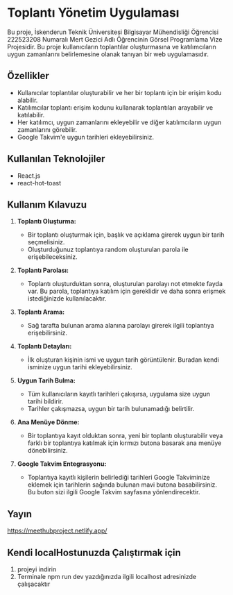 # Toplantı Yönetim Uygulaması

Bu proje, İskenderun Teknik Üniversitesi Bilgisayar Mühendisliği Öğrencisi 222523208 Numaralı Mert Gezici Adlı Öğrencinin Görsel Programlama Vize Projesidir. Bu proje kullanıcıların toplantılar oluşturmasına ve katılımcıların uygun zamanlarını belirlemesine olanak tanıyan bir web uygulamasıdır.

## Özellikler

- Kullanıcılar toplantılar oluşturabilir ve her bir toplantı için bir erişim kodu alabilir.
- Katılımcılar toplantı erişim kodunu kullanarak toplantıları arayabilir ve katılabilir.
- Her katılımcı, uygun zamanlarını ekleyebilir ve diğer katılımcıların uygun zamanlarını görebilir.
- Google Takvim'e uygun tarihleri ekleyebilirsiniz.

## Kullanılan Teknolojiler

- React.js
- react-hot-toast
## Kullanım Kılavuzu

1. **Toplantı Oluşturma:**
   - Bir toplantı oluşturmak için, başlık ve açıklama girerek uygun bir tarih seçmelisiniz.
   - Oluşturduğunuz toplantıya random oluşturulan parola ile erişebileceksiniz.

2. **Toplantı Parolası:**
   - Toplantı oluşturduktan sonra, oluşturulan parolayı not etmekte fayda var. Bu parola, toplantıya katılım için gereklidir ve daha sonra erişmek istediğinizde kullanılacaktır.

3. **Toplantı Arama:**
   - Sağ tarafta bulunan arama alanına parolayı girerek ilgili toplantıya erişebilirsiniz.
   
4. **Toplantı Detayları:**
   - İlk oluşturan kişinin ismi ve uygun tarih görüntülenir. Buradan kendi isminize uygun tarihi ekleyebilirsiniz.

5. **Uygun Tarih Bulma:**
   - Tüm kullanıcıların kayıtlı tarihleri çakışırsa, uygulama size uygun tarihi bildirir.
   - Tarihler çakışmazsa, uygun bir tarih bulunamadığı belirtilir.

6. **Ana Menüye Dönme:**
   - Bir toplantıya kayıt olduktan sonra, yeni bir toplantı oluşturabilir veya farklı bir toplantıya katılmak için kırmızı butona basarak ana menüye dönebilirsiniz.

7. **Google Takvim Entegrasyonu:**
   - Toplantıya kayıtlı kişilerin belirlediği tarihleri Google Takviminize eklemek için tarihlerin sağında bulunan mavi butona basabilirsiniz. Bu buton sizi ilgili Google Takvim sayfasına yönlendirecektir.
   

## Yayın

https://meethubproject.netlify.app/

## Kendi localHostunuzda Çalıştırmak için

1. projeyi indirin
2. Terminale npm run dev yazdığınızda ilgili localhost adresinizde çalışacaktır